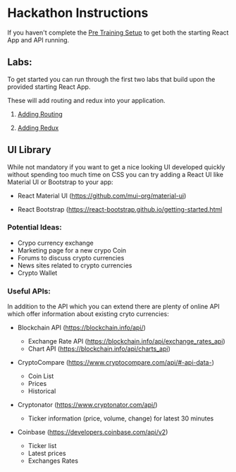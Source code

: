 # Hackathon Instructions

If you haven't complete the [Pre Training Setup](README.md) to get both the starting React App and API running.

## Labs:

To get started you can run through the first two labs that build upon the provided starting React App.

These will add routing and redux into your application.

1. [Adding Routing](./labs/1_routing)

2. [Adding Redux](./labs/2_redux)

## UI Library

While not mandatory if you want to get a nice looking UI developed quickly without spending too much time on CSS you can try
adding a React UI like Material UI or Bootstrap to your app:

- React Material UI (https://github.com/mui-org/material-ui)

- React Bootstrap (https://react-bootstrap.github.io/getting-started.html


### Potential Ideas:
- Crypo currency exchange
- Marketing page for a new crypo Coin
- Forums to discuss crypto currencies
- News sites related to crypto currencies
- Crypto Wallet

### Useful APIs:

In addition to the API which you can extend there are plenty of online API which offer information about existing cryto currencies:

- Blockchain API (https://blockchain.info/api/)
    - Exchange Rate API (https://blockchain.info/api/exchange_rates_api)
    - Chart API (https://blockchain.info/api/charts_api)

- CryptoCompare (https://www.cryptocompare.com/api/#-api-data-)
    - Coin List
    - Prices
    - Historical

- Cryptonator (https://www.cryptonator.com/api/)
    - Ticker information (price, volume, change) for latest 30 minutes
   
- Coinbase (https://developers.coinbase.com/api/v2)
    - Ticker list
    - Latest prices
    - Exchanges Rates
 
 

